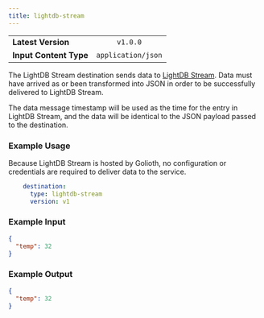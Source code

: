 ```yaml
---
title: lightdb-stream
---
```


|   |   |
|---|:---:|
|__Latest Version__| `v1.0.0` |
|__Input Content Type__| `application/json` |

The LightDB Stream destination sends data to [LightDB
Stream](/application-services/lightdb-stream). Data must have arrived as or been
transformed into JSON in order to be successfully delivered to LightDB Stream.

The data message timestamp will be used as the time for the entry in LightDB
Stream, and the data will be identical to the JSON payload passed to the
destination.

### Example Usage

Because LightDB Stream is hosted by Golioth, no configuration or credentials are
required to deliver data to the service.

```yaml
    destination:
      type: lightdb-stream
      version: v1
```

### Example Input

```json
{
  "temp": 32
}
```

### Example Output

```json
{
  "temp": 32
}
```

